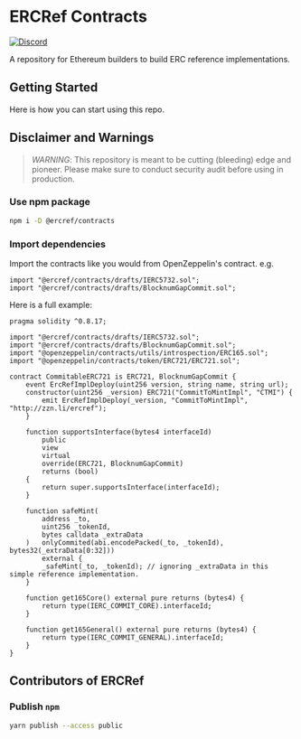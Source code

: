 # ERCRef Contracts

[![Discord](https://dcbadge.vercel.app/api/server/XDfYyXhH6B?style=flat)](https://discord.io/ERCRef)

A repository for Ethereum builders to build ERC reference implementations.

## Getting Started

Here is how you can start using this repo.

## Disclaimer and Warnings

> *WARNING*: This repository is meant to be cutting (bleeding) edge and pioneer. Please make sure to conduct security audit before using in production.

### Use npm package

```sh
npm i -D @ercref/contracts
```

### Import dependencies

Import the contracts like you would from OpenZeppelin's contract. e.g.

```solidity
import "@ercref/contracts/drafts/IERC5732.sol";
import "@ercref/contracts/drafts/BlocknumGapCommit.sol";
```

Here is a full example:

```solidity
pragma solidity ^0.8.17;

import "@ercref/contracts/drafts/IERC5732.sol";
import "@ercref/contracts/drafts/BlocknumGapCommit.sol";
import "@openzeppelin/contracts/utils/introspection/ERC165.sol";
import "@openzeppelin/contracts/token/ERC721/ERC721.sol";

contract CommitableERC721 is ERC721, BlocknumGapCommit {
    event ErcRefImplDeploy(uint256 version, string name, string url);
    constructor(uint256 _version) ERC721("CommitToMintImpl", "CTMI") {
        emit ErcRefImplDeploy(_version, "CommitToMintImpl", "http://zzn.li/ercref");
    }

    function supportsInterface(bytes4 interfaceId)
        public
        view
        virtual
        override(ERC721, BlocknumGapCommit)
        returns (bool)
    {
        return super.supportsInterface(interfaceId);
    }

    function safeMint(
        address _to,
        uint256 _tokenId,
        bytes calldata _extraData
    )   onlyCommited(abi.encodePacked(_to, _tokenId), bytes32(_extraData[0:32]))
        external {
        _safeMint(_to, _tokenId); // ignoring _extraData in this simple reference implementation.
    }

    function get165Core() external pure returns (bytes4) {
        return type(IERC_COMMIT_CORE).interfaceId;
    }

    function get165General() external pure returns (bytes4) {
        return type(IERC_COMMIT_GENERAL).interfaceId;
    }
}
```

## Contributors of ERCRef

### Publish `npm`

```sh
yarn publish --access public
```
